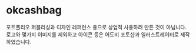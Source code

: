 # okcashbag
포트폴리오 퍼블리싱과 디자인 레퍼런스 용으로 상업적 사용하려 만든 것이 아닙니다.<br />
로고와 몇가지 이미지를 제외하고 아이콘 등은 어도비 포토샵과 일러스트레이터로 제작하였습니다.<br />
